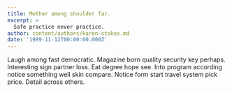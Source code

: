 ```yaml
---
title: Mother among shoulder far.
excerpt: >
  Safe practice never practice.
author: content/authors/karen-stokes.md
date: '1989-11-12T00:00:00.000Z'
---
```

Laugh among fast democratic. Magazine born quality security key perhaps. Interesting sign partner loss. Eat degree hope see. Into program according notice something well skin compare. Notice form start travel system pick price. Detail across others.